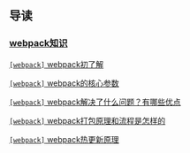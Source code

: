 ## 导读
### [webpack知识](/webpack/)
[`[webpack]` webpack初了解](webpack/webpack01.md)

[`[webpack]` webpack的核心参数](webpack/webpack02.md)

[`[webpack]` webpack解决了什么问题？有哪些优点](webpack/webpack03.md)

[`[webpack]` webpack打包原理和流程是怎样的](webpack/webpack04.md)

[`[webpack]` webpack热更新原理](webpack/webpack05.md)

